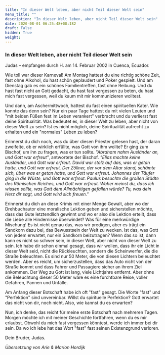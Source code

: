 ```yaml
---
title: "In dieser Welt leben, aber nicht Teil dieser Welt sein"
menu_title: ""
description: "In dieser Welt leben, aber nicht Teil dieser Welt sein"
date: 2020-08-01 06:25:48+00:182
draft: False
hidden: True
weight:
---
```

### In dieser Welt leben, aber nicht Teil dieser Welt sein

Judas – empfangen durch H. am 14. Februar 2002 in Cuenca, Ecuador.

Wie toll war dieser Karneval! Am Montag hattest du eine richtig schöne Zeit, fast ohne Alkohol, du hast schön geplaudert und Poker gespielt. Und am Dienstag gab es ein schönes Familientreffen, fast ohne Reibung. Und du hast fast nicht an Gott gedacht, du hast fast vergessen zu beten, du hast mich fast vergessen, weil du kaum mit mir kommunizieren wolltest.  

Und dann, am Aschermittwoch, hattest du fast einen spirituellen Kater. Wie konnte das denn sein? Nur ein paar Tage hattest du mit vielen Leuten und "mit beiden Füßen fest im Leben verankert" verbracht und du verlierst fast deine Spiritualität. Was bedeutet es, in dieser Welt zu leben, aber nicht von dieser Welt zu sein? Ist es nicht möglich, deine Spiritualität aufrecht zu erhalten und ein "normales" Leben zu leben?  

Erinnerst du dich noch, was du über diesen Priester gelesen hast, der daran zweifelte, ob er wirklich erfüllte, was Gott von ihm wollte? Er ging zum Bischof, um ihn zu fragen, was er tun sollte. *"Abraham nahm Ausländer an, und Gott war erfreut"*, antwortete der Bischof. *"Elias mochte keine Ausländer, und Gott war erfreut. David war stolz auf das, was er getan hatte, und Gott war erfreut. Der Zöllner, der vor dem Altar stand, schämte sich, über was er getan hatte, und Gott war erfreut. Johannes der Täufer ging in die Wüste, und Gott war erfreut. Paulus besuchte die großen Städte des Römischen Reiches, und Gott war erfreut. Woher meinst du, dass ich wissen sollte, was Gott dem Allmächtigen gefallen würde? Tu, was dein Herz dir sagt, und Gott wird sich freuen."*

Erinnerst du dich an diese Krimis mit einer Menge Gewalt, aber wo der Drehbuchautor eine moralische Lektion geben und sicherstellen möchte, dass das Gute letztendlich gewinnt und wo er also die Lektion erteilt, dass die Liebe alle Hindernisse überwindet? Was für eine merkwürdige Mischung! Es ist nicht genau das, was wir predigen, aber es trägt ein Sandkorn dazu bei, das Bewusstsein der Welt zu wecken. Ist das, was Gott von jedem erwartet, nur ein Sandkorn beizutragen? Wenn das so ist, dann kann es nicht so schwer sein, in dieser Welt, aber nicht von dieser Welt zu sein. Ich habe dir schon einmal gesagt, dass wir wollen, dass ihr ein Licht in dieser Welt seid, nicht die Rückleuchten, sondern die Scheinwerfer, die die Straße beleuchten. Es sind nur 50 Meter, die von diesen Lichtern beleuchtet werden. Aber es reicht, um sicherzustellen, dass das Auto nicht von der Straße kommt und dass Fahrer und Passagiere sicher an ihrem Ziel ankommen. Der Weg zu Gott ist lang, viele Lichtjahre entfernt. Aber ohne die Beleuchtung dieser 50 Meter wäre es eine furchtbare Reise, voller Gefahren, Pannen und Unfälle.  

Am Anfang dieser Botschaft habe ich oft "fast" gesagt. Die Worte "fast" und "Perfektion" sind unvereinbar. Willst du spirituelle Perfektion? Gott erwartet das nicht von dir, noch nicht. Also, wie kannst du es erwarten?  

Nun, ich denke, das reicht für meine erste Botschaft nach mehreren Tagen. Morgen möchte ich mit meiner Geschichte fortfahren, wenn du es mir erlaubst. Obwohl du mich fast vergessen könntest, werde ich immer bei dir sein. Da wo ich lebe hat das Wort "fast" fast seinen Existenzgrund verloren.  

Dein Bruder, Judas.

*Übersetzung von Arie & Marion Hordijk*
